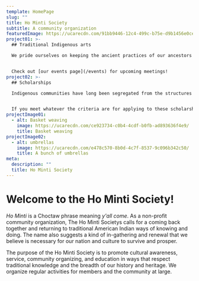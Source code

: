 ```yaml
---
template: HomePage
slug: ""
title: Ho Minti Society
subtitle: A community organization
featuredImage: https://ucarecdn.com/91bb9446-12c4-499c-b75e-d9b1456e0ceb/
project01: >-
  ## Traditional Indigenous arts

  We pride ourselves on keeping the ancient practices of our ancestors alive, and we host regular meetings at which experts and novices alike come together to practice beading, stitchwork, and pine needle basketry. Traditionally... 


  Check out [our events page](/events) for upcoming meetings!
project02: >-
  ## Scholarships

  Indigenous communities have long been segregated from the structures of social, political, and economic power, and one of the ways in which that segregation has played out has been through the unequal access of education for Indigenous youth. The Ho Minti Society...


  If you meet whatever the criteria are for applying to these scholarships, please see [our scholarship page](/scholarships) for more details.
projectImage01:
  - alt: Basket weaving
    image: https://ucarecdn.com/ce923734-c0b4-4cdf-b0fb-ad893636f4e9/
    title: Basket weaving
projectImage02:
  - alt: umbrellas
    image: https://ucarecdn.com/e478c570-8b0d-4c7f-8537-9c096b342c50/
    title: A bunch of umbrellas
meta:
  description: ""
  title: Ho Minti Society
---
```


# Welcome to the Ho Minti Society!

*Ho Minti* is a Choctaw phrase meaning *y'all come*. As a non-profit community organization, The Ho Minti Societys calls for a coming back together and returning to traditional American Indian ways of knowing and doing. The name also suggests a kind of in-gathering and renewal that we believe is necessary for our nation and culture to survive and prosper.

The purpose of the Ho Minti Society is to promote cultural awareness, service, community organizing, and education in ways that respect traditional knowledge and the breadth of our history and heritage. We organize regular activities for members and the community at large.
